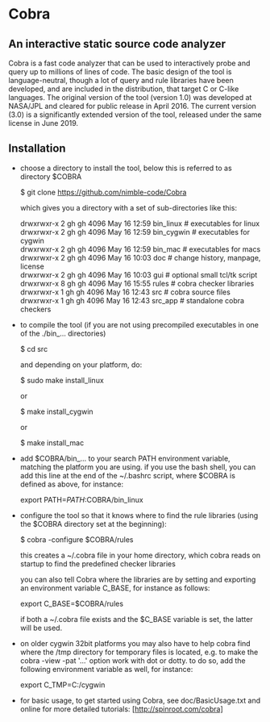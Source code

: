 # Cobra
## An interactive static source code analyzer

Cobra is a fast code analyzer that can be used
to interactively probe and query up to millions of lines
of code. The basic design of the tool is language-neutral,
though a lot of query and rule libraries have been
developed, and are included in the distribution, that target
C or C-like languages. The original version of the tool
(version 1.0) was developed at NASA/JPL and cleared
for public release in April 2016. The current version (3.0)
is a significantly extended version of the tool,
released under the same license in June 2019.

## Installation

* choose a directory to install the tool,
   below this is referred to as directory $COBRA

   $ git clone https://github.com/nimble-code/Cobra

   which gives you a directory with a set of
   sub-directories like this:

   drwxrwxr-x 2 gh gh 4096 May 16 12:59 bin_linux  # executables for linux  
   drwxrwxr-x 2 gh gh 4096 May 16 12:59 bin_cygwin # executables for cygwin  
   drwxrwxr-x 2 gh gh 4096 May 16 12:59 bin_mac    # executables for macs  
   drwxrwxr-x 2 gh gh 4096 May 16 10:03 doc     # change history, manpage, license  
   drwxrwxr-x 2 gh gh 4096 May 16 10:03 gui     # optional small tcl/tk script  
   drwxrwxr-x 8 gh gh 4096 May 16 15:55 rules   # cobra checker libraries  
   drwxrwxr-x 1 gh gh 4096 May 16 12:43 src     # cobra source files  
   drwxrwxr-x 1 gh gh 4096 May 16 12:43 src_app # standalone cobra checkers  

* to compile the tool (if you are not using precompiled executables in one
  of the ./bin_... directories)

   $ cd src

   and depending on your platform, do:

   	$ sudo make install_linux

     or

   	$ make install_cygwin

     or

   	$ make install_mac

* add $COBRA/bin_... to your search PATH environment variable, matching
   the platform you are using.
   if you use the bash shell, you can add this line at the end
   of the ~/.bashrc script, where $COBRA is defined as above,
   for instance:

     export PATH=$PATH:$COBRA/bin_linux

* configure the tool so that it knows where to find the rule libraries
  (using the $COBRA directory set at the beginning):

   $ cobra -configure $COBRA/rules

   this creates a ~/.cobra file in your home directory, which
   cobra reads on startup to find the predefined checker libraries

   you can also tell Cobra where the libraries are by setting and
   exporting an environment variable C_BASE, for instance as follows:

     export C_BASE=$COBRA/rules

   if both a ~/.cobra file exists and the $C_BASE variable is set, the
   latter will be used.

* on older cygwin 32bit platforms you may also have to help cobra
  find where the /tmp directory for temporary files is located, e.g.
  to make the cobra -view -pat '...' option work with dot or dotty.
  to do so, add the following environment variable as well, for instance:

     export C_TMP=C:/cygwin

* for basic usage, to get started using Cobra, see doc/BasicUsage.txt
   and online for more detailed tutorials: [http://spinroot.com/cobra]

